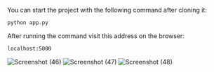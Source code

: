 You can start the project with the following command after cloning it:
```bash
python app.py
```
After running the command visit this address on the browser:
```bash
localhost:5000
```
![Screenshot (46)](https://github.com/user-attachments/assets/a68c3beb-c60a-469e-818a-e702639e2fb6)
![Screenshot (47)](https://github.com/user-attachments/assets/04ff785e-edc9-492f-a334-8597abeabdc4)
![Screenshot (48)](https://github.com/user-attachments/assets/d58348a8-d378-4261-b263-41f6c43867e5)
